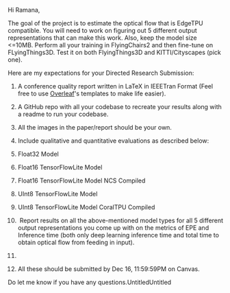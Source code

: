 Hi Ramana,

The goal of the project is to estimate the optical flow that is EdgeTPU compatible. You will need to work on figuring out 5 different output representations that can make this work. Also, keep the model size <=10MB. Perform all your training in FlyingChairs2 and then fine-tune on FLyingThings3D. Test it on both FlyingThings3D and KITTI/Cityscapes (pick one).

  

  

Here are my expectations for your Directed Research Submission:  

1.  A conference quality report written in LaTeX in IEEETran Format (Feel free to use [Overleaf](https://nam11.safelinks.protection.outlook.com/?url=https%3A%2F%2Fwww.overleaf.com%2Fgallery%2Ftagged%2Fieee&data=05%7C01%7Cspinnamaraju%40wpi.edu%7C72748492968e4924b3b408dac8248832%7C589c76f5ca1541f9884b55ec15a0672a%7C0%7C0%7C638042356493291088%7CUnknown%7CTWFpbGZsb3d8eyJWIjoiMC4wLjAwMDAiLCJQIjoiV2luMzIiLCJBTiI6Ik1haWwiLCJXVCI6Mn0%3D%7C3000%7C%7C%7C&sdata=HtY8kWja9p7sPuGekzC%2Bv9TCqE%2BIAPP2Z1%2FLsE39BOA%3D&reserved=0 "Original URL: https://www.overleaf.com/gallery/tagged/ieee. Click or tap if you trust this link.")'s templates to make life easier).
2.  A GitHub repo with all your codebase to recreate your results along with a readme to run your codebase.
3.  All the images in the paper/report should be your own.
4.  Include qualitative and quantitative evaluations as described below:

1.  Float32 Model
2.  Float16 TensorFlowLite Model
3.  Float16 TensorFlowLite Model NCS Compiled
4.  UInt8 TensorFlowLite Model
5.  UInt8 TensorFlowLite Model CoralTPU Compiled
6.   Report results on all the above-mentioned model types for all 5 different output representations you come up with on the metrics of EPE and Inference time (both only deep learning inference time and total time to obtain optical flow from feeding in input).
7.    
    

6.  All these should be submitted by Dec 16, 11:59:59PM on Canvas.

Do let me know if you have any questions.UntitledUntitled